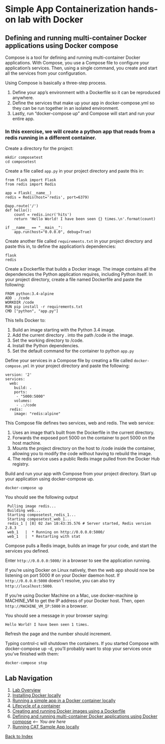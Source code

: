 # Simple App Containerization hands-on lab with Docker 
## Defining and running multi-container Docker applications using Docker compose

Compose is a tool for defining and running multi-container Docker applications. With Compose, you use a Compose file to configure your application’s services. Then, using a single command, you create and start all the services from your configuration.

Using Compose is basically a three-step process.
1. Define your app’s environment with a Dockerfile so it can be reproduced anywhere.
1. Define the services that make up your app in docker-compose.yml so they can be run together in an isolated environment.
1. Lastly, run “docker-compose up” and Compose will start and run your entire app.

### In this exercise, we will create a python app that reads from a redis running in a different container.

Create a directory for the project:
```
mkdir composetest
cd composetest
```

Create a file called `app.py` in your project directory and paste this in:
```
from flask import Flask
from redis import Redis

app = Flask(__name__)
redis = Redis(host='redis', port=6379)

@app.route('/')
def hello():
    count = redis.incr('hits')
    return 'Hello World! I have been seen {} times.\n'.format(count)

if __name__ == "__main__":
    app.run(host="0.0.0.0", debug=True)

```

Create another file called `requirements.txt` in your project directory and paste this in, to define the application’s dependencies:
```
flask
redis
```

Create a Dockerfile that builds a Docker image. The image contains all the dependencies the Python application requires, including Python itself. In your project directory, create a file named Dockerfile and paste the following:
```
FROM python:3.4-alpine
ADD . /code
WORKDIR /code
RUN pip install -r requirements.txt
CMD ["python", "app.py"]
```

This tells Docker to:
1. Build an image starting with the Python 3.4 image.
1. Add the current directory . into the path /code in the image.
1. Set the working directory to /code.
1. Install the Python dependencies.
1. Set the default command for the container to python `app.py`

Define your services in a Compose file by creating a file called `docker-compose.yml` in your project directory and paste the following:
```
version: '2'
services:
  web:
    build: .
    ports:
     - "5000:5000"
    volumes:
     - .:/code
  redis:
    image: "redis:alpine"
```

This Compose file defines two services, web and redis. The web service:
1. Uses an image that’s built from the Dockerfile in the current directory.
1. Forwards the exposed port 5000 on the container to port 5000 on the host machine.
1. Mounts the project directory on the host to /code inside the container, allowing you to modify the code without having to rebuild the image.
1. The redis service uses a public Redis image pulled from the Docker Hub registry.

Build and run your app with Compose from your project directory. Start up your application using docker-compose up.
```
docker-compose up
```

You should see the following output
```
 Pulling image redis...
 Building web...
 Starting composetest_redis_1...
 Starting composetest_web_1...
 redis_1 | [8] 02 Jan 18:43:35.576 # Server started, Redis version 2.8.3
 web_1   |  * Running on http://0.0.0.0:5000/
 web_1   |  * Restarting with stat
```

Compose pulls a Redis image, builds an image for your code, and start the services you defined.

Enter `http://0.0.0.0:5000/` in a browser to see the application running.

If you’re using Docker on Linux natively, then the web app should now be listening on port 5000 # on your Docker daemon host. If `http://0.0.0.0:5000` doesn't resolve, you can also try  `http://localhost:5000`.

If you’re using Docker Machine on a Mac, use docker-machine ip MACHINE_VM to get the IP address of your Docker host. Then, open `http://MACHINE_VM_IP:5000` in a browser.

You should see a message in your browser saying:
```
Hello World! I have been seen 1 times.
```

Refresh the page and the number should increment.

Typing control-c will shutdown the containers.  If you started Compose with docker-compose up -d, you’ll probably want to stop your services once you’ve finished with them:
```
docker-compose stop
```


## Lab Navigation
1. [Lab Overview](./index.md)
1. [Installing Docker locally](./step01.md)
1. [Running a simple app in a Docker container locally](./step02.md)
1. [Lifecycle of a container](./step03.md)
1. [Creating and running Docker images using a Dockerfile](./step04.md)
1. [Defining and running multi-container Docker applications using Docker compose](./step05.md) *<-- You are here*
1. [Running CAT Sample App locally](./step06.md)

[Back to Index](../../index.md)
